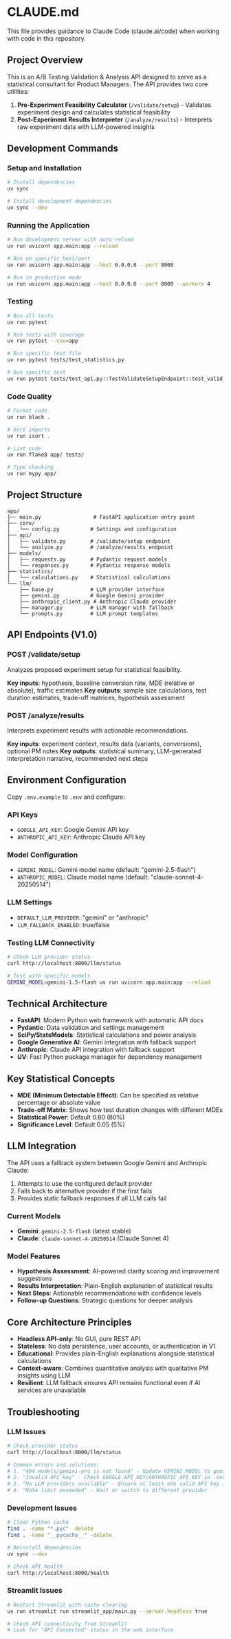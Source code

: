 # CLAUDE.md

This file provides guidance to Claude Code (claude.ai/code) when working with code in this repository.

## Project Overview

This is an A/B Testing Validation & Analysis API designed to serve as a statistical consultant for Product Managers. The API provides two core utilities:

1. **Pre-Experiment Feasibility Calculator** (`/validate/setup`) - Validates experiment design and calculates statistical feasibility
2. **Post-Experiment Results Interpreter** (`/analyze/results`) - Interprets raw experiment data with LLM-powered insights

## Development Commands

### Setup and Installation
```bash
# Install dependencies
uv sync

# Install development dependencies
uv sync --dev
```

### Running the Application
```bash
# Run development server with auto-reload
uv run uvicorn app.main:app --reload

# Run on specific host/port
uv run uvicorn app.main:app --host 0.0.0.0 --port 8000

# Run in production mode
uv run uvicorn app.main:app --host 0.0.0.0 --port 8000 --workers 4
```

### Testing
```bash
# Run all tests
uv run pytest

# Run tests with coverage
uv run pytest --cov=app

# Run specific test file
uv run pytest tests/test_statistics.py

# Run specific test
uv run pytest tests/test_api.py::TestValidateSetupEndpoint::test_valid_setup_request_relative_mde
```

### Code Quality
```bash
# Format code
uv run black .

# Sort imports
uv run isort .

# Lint code
uv run flake8 app/ tests/

# Type checking
uv run mypy app/
```

## Project Structure

```
app/
├── main.py                 # FastAPI application entry point
├── core/
│   └── config.py          # Settings and configuration
├── api/
│   ├── validate.py        # /validate/setup endpoint
│   └── analyze.py         # /analyze/results endpoint
├── models/
│   ├── requests.py        # Pydantic request models
│   └── responses.py       # Pydantic response models
├── statistics/
│   └── calculations.py    # Statistical calculations
└── llm/
    ├── base.py            # LLM provider interface
    ├── gemini.py          # Google Gemini provider
    ├── anthropic_client.py # Anthropic Claude provider
    ├── manager.py         # LLM manager with fallback
    └── prompts.py         # LLM prompt templates
```

## API Endpoints (V1.0)

### POST /validate/setup
Analyzes proposed experiment setup for statistical feasibility.

**Key inputs**: hypothesis, baseline conversion rate, MDE (relative or absolute), traffic estimates
**Key outputs**: sample size calculations, test duration estimates, trade-off matrices, hypothesis assessment

### POST /analyze/results
Interprets experiment results with actionable recommendations.

**Key inputs**: experiment context, results data (variants, conversions), optional PM notes
**Key outputs**: statistical summary, LLM-generated interpretation narrative, recommended next steps

## Environment Configuration

Copy `.env.example` to `.env` and configure:

### API Keys
- `GOOGLE_API_KEY`: Google Gemini API key
- `ANTHROPIC_API_KEY`: Anthropic Claude API key

### Model Configuration
- `GEMINI_MODEL`: Gemini model name (default: "gemini-2.5-flash")
- `ANTHROPIC_MODEL`: Claude model name (default: "claude-sonnet-4-20250514")

### LLM Settings
- `DEFAULT_LLM_PROVIDER`: "gemini" or "anthropic"
- `LLM_FALLBACK_ENABLED`: true/false

### Testing LLM Connectivity
```bash
# Check LLM provider status
curl http://localhost:8000/llm/status

# Test with specific models
GEMINI_MODEL=gemini-1.5-flash uv run uvicorn app.main:app --reload
```

## Technical Architecture

- **FastAPI**: Modern Python web framework with automatic API docs
- **Pydantic**: Data validation and settings management
- **SciPy/StatsModels**: Statistical calculations and power analysis
- **Google Generative AI**: Gemini integration with fallback support
- **Anthropic**: Claude API integration with fallback support
- **UV**: Fast Python package manager for dependency management

## Key Statistical Concepts

- **MDE (Minimum Detectable Effect)**: Can be specified as relative percentage or absolute value
- **Trade-off Matrix**: Shows how test duration changes with different MDEs
- **Statistical Power**: Default 0.80 (80%)
- **Significance Level**: Default 0.05 (5%)

## LLM Integration

The API uses a fallback system between Google Gemini and Anthropic Claude:
1. Attempts to use the configured default provider
2. Falls back to alternative provider if the first fails
3. Provides static fallback responses if all LLM calls fail

### Current Models
- **Gemini**: `gemini-2.5-flash` (latest stable)
- **Claude**: `claude-sonnet-4-20250514` (Claude Sonnet 4)

### Model Features
- **Hypothesis Assessment**: AI-powered clarity scoring and improvement suggestions
- **Results Interpretation**: Plain-English explanation of statistical results
- **Next Steps**: Actionable recommendations with confidence levels
- **Follow-up Questions**: Strategic questions for deeper analysis

## Core Architecture Principles

- **Headless API-only**: No GUI, pure REST API
- **Stateless**: No data persistence, user accounts, or authentication in V1
- **Educational**: Provides plain-English explanations alongside statistical calculations
- **Context-aware**: Combines quantitative analysis with qualitative PM insights using LLM
- **Resilient**: LLM fallback ensures API remains functional even if AI services are unavailable

## Troubleshooting

### LLM Issues
```bash
# Check provider status
curl http://localhost:8000/llm/status

# Common errors and solutions:
# 1. "404 models/gemini-pro is not found" - Update GEMINI_MODEL to gemini-2.5-flash
# 2. "Invalid API key" - Check GOOGLE_API_KEY/ANTHROPIC_API_KEY in .env
# 3. "No LLM providers available" - Ensure at least one valid API key is configured
# 4. "Rate limit exceeded" - Wait or switch to different provider
```

### Development Issues
```bash
# Clear Python cache
find . -name "*.pyc" -delete
find . -name "__pycache__" -delete

# Reinstall dependencies
uv sync --dev

# Check API health
curl http://localhost:8000/health
```

### Streamlit Issues
```bash
# Restart Streamlit with cache clearing
uv run streamlit run streamlit_app/main.py --server.headless true

# Check API connectivity from Streamlit
# Look for "API Connected" status in the web interface
```